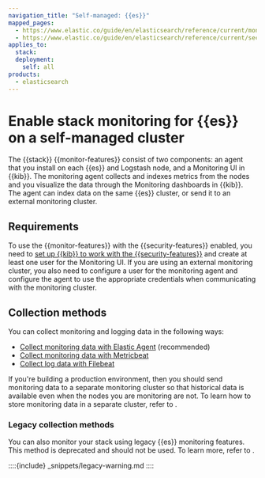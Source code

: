 ```yaml
---
navigation_title: "Self-managed: {{es}}"
mapped_pages:
  - https://www.elastic.co/guide/en/elasticsearch/reference/current/monitoring-production.html
  - https://www.elastic.co/guide/en/elasticsearch/reference/current/secure-monitoring.html
applies_to:
  stack:
  deployment:
    self: all
products:
  - elasticsearch
---
```


# Enable stack monitoring for {{es}} on a self-managed cluster

The {{stack}} {{monitor-features}} consist of two components: an agent that you install on each {{es}} and Logstash node, and a Monitoring UI in {{kib}}. The monitoring agent collects and indexes metrics from the nodes and you visualize the data through the Monitoring dashboards in {{kib}}. The agent can index data on the same {{es}} cluster, or send it to an external monitoring cluster.

## Requirements

To use the {{monitor-features}} with the {{security-features}} enabled, you need to [set up {{kib}} to work with the {{security-features}}](/deploy-manage/security.md) and create at least one user for the Monitoring UI. If you are using an external monitoring cluster, you also need to configure a user for the monitoring agent and configure the agent to use the appropriate credentials when communicating with the monitoring cluster.

## Collection methods

You can collect monitoring and logging data in the following ways:

* [Collect monitoring data with Elastic Agent](/deploy-manage/monitor/stack-monitoring/collecting-monitoring-data-with-elastic-agent.md) (recommended)
* [Collect monitoring data with Metricbeat](/deploy-manage/monitor/stack-monitoring/collecting-monitoring-data-with-metricbeat.md)
* [Collect log data with Filebeat](/deploy-manage/monitor/stack-monitoring/collecting-log-data-with-filebeat.md)

If you're building a production environment, then you should send monitoring data to a separate monitoring cluster so that historical data is available even when the nodes you are monitoring are not. To learn how to store monitoring data in a separate cluster, refer to [](/deploy-manage/monitor/stack-monitoring/es-self-monitoring-prod.md).

### Legacy collection methods

You can also monitor your stack using legacy {{es}} monitoring features. This method is deprecated and should not be used. To learn more, refer to [](/deploy-manage/monitor/stack-monitoring/es-legacy-collection-methods.md).

::::{include} _snippets/legacy-warning.md
::::